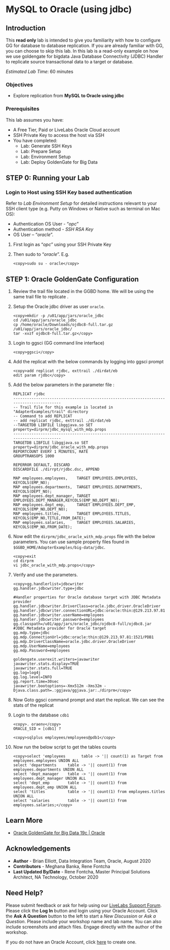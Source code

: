 # MySQL to Oracle (using jdbc)

## Introduction

This **read only** lab is intended to give you familiarity with how to configure GG for database to database replication. If you are already familiar with GG, you can choose to skip this lab.
In this lab is a read-only example on how we use goldengate for bigdata Java Database Connectivity (JDBC) Handler to replicate source transactional data to a target or database.

*Estimated Lab Time*:  60 minutes

### Objectives
- Explore replication from **MySQL to Oracle using jdbc**

### Prerequisites
This lab assumes you have:
- A Free Tier, Paid or LiveLabs Oracle Cloud account
- SSH Private Key to access the host via SSH
- You have completed:
    - Lab: Generate SSH Keys
    - Lab: Prepare Setup
    - Lab: Environment Setup
    - Lab: Deploy GoldenGate for Big Data

## **STEP 0:** Running your Lab
### Login to Host using SSH Key based authentication
Refer to *Lab Environment Setup* for detailed instructions relevant to your SSH client type (e.g. Putty on Windows or Native such as terminal on Mac OS):
  - Authentication OS User - “*opc*”
  - Authentication method - *SSH RSA Key*
  - OS User – “*oracle*”.

1. First login as “*opc*” using your SSH Private Key

2. Then sudo to “*oracle*”. E.g.

    ```
    <copy>sudo su - oracle</copy>
    ```
## **STEP 1**: Oracle GoldenGate Configuration

1. Review the trail file located in the GGBD home. We will be using the same trail file to replicate .

2. Setup the Oracle jdbc driver as user `oracle`.

    ```
    <copy>mkdir -p /u01/app/jars/oracle_jdbc
    cd /u01/app/jars/oracle_jdbc
    cp /home/oracle/Downloads/ojdbc8-full.tar.gz /u01/app/jars/oracle_jdbc/
    tar -xvzf ojdbc8-full.tar.gz</copy>
    ```

 2. Login to ggsci (GG command line interface)

    ```  
    <copy>ggsci</copy>
    ```
3. Add the replicat with the below commands by logging into ggsci prompt

    ```
    <copy>add replicat rjdbc, exttrail ./dirdat/eb
    edit param rjdbc</copy>
    ```

4. Add the below parameters in the parameter file :

    ```
    REPLICAT rjdbc
    ----------------------------------------------------------------------------------------
    -- Trail file for this example is located in "AdapterExamples/trail" directory
    -- Command to add REPLICAT
    -- add replicat rjdbc, exttrail ./dirdat/eb
    --TARGETDB LIBFILE libggjava.so SET property=dirprm/jdbc_mysql_with_mdp.props
    ----------------------------------------------------------------------------------------
    TARGETDB LIBFILE libggjava.so SET property=dirprm/jdbc_oracle_with_mdp.props
    REPORTCOUNT EVERY 1 MINUTES, RATE
    GROUPTRANSOPS 1000

    REPERROR DEFAULT, DISCARD
    DISCARDFILE ./dirrpt/rjdbc.dsc, APPEND

    MAP employees.employees,    TARGET EMPLOYEES.EMPLOYEES,   KEYCOLS(EMP_NO);
    MAP employees.departments,  TARGET EMPLOYEES.DEPARTMENTS, KEYCOLS(DEPT_NO);
    MAP employees.dept_manager, TARGET EMPLOYEES.DEPT_MANAGER,KEYCOLS(EMP_NO,DEPT_NO);
    MAP employees.dept_emp,     TARGET EMPLOYEES.DEPT_EMP,    KEYCOLS(EMP_NO,DEPT_NO);
    MAP employees.titles,       TARGET EMPLOYEES.TITLES,      KEYCOLS(EMP_NO,TITLE,FROM_DATE);
    MAP employees.salaries,     TARGET EMPLOYEES.SALARIES,    KEYCOLS(EMP_NO,FROM_DATE);
    ```

5. Now edit the `dirprm/jdbc_oracle_with_mdp.props` file with the below parameters. You can use sample property files found in `$GGBD_HOME/AdapterExamples/big-data/jdbc`.

    ```
    <copy>exit
    cd dirprm
    vi jdbc_oracle_with_mdp.props</copy>
    ```

6. Verify and use the parameters.

    ```
    <copy>gg.handlerlist=jdbcwriter
    gg.handler.jdbcwriter.type=jdbc

    #Handler properties for Oracle database target with JDBC Metadata provider
    gg.handler.jdbcwriter.DriverClass=oracle.jdbc.driver.OracleDriver
    gg.handler.jdbcwriter.connectionURL=jdbc:oracle:thin:@129.213.97.81:1521/PDB1
    gg.handler.jdbcwriter.userName=employees
    gg.handler.jdbcwriter.password=employees
    gg.classpath=/u01/app/jars/oracle_jdbc/ojdbc8-full/ojdbc8.jar
    #JDBC Metadata provider for Oracle target
    gg.mdp.type=jdbc
    gg.mdp.ConnectionUrl=jdbc:oracle:thin:@129.213.97.81:1521/PDB1
    gg.mdp.DriverClassName=oracle.jdbc.driver.OracleDriver
    gg.mdp.UserName=employees
    gg.mdp.Password=employees

    goldengate.userexit.writers=javawriter
    javawriter.stats.display=TRUE
    javawriter.stats.full=TRUE
    gg.log=log4j
    gg.log.level=INFO
    gg.report.time=30sec
    javawriter.bootoptions=-Xmx512m -Xms32m -Djava.class.path=.:ggjava/ggjava.jar:./dirprm</copy>
    ```

5. Now Goto ggsci command prompt and start the replicat. We can see the stats of the replicat

6. Login to the database `cdb1`

    ```
    <copy>. oraenv</copy>
    ORACLE_SID = [cdb1] ?
    ```
    ```
    <copy>sqlplus employees/employees@pdb1</copy>
    ```

6. Now run the below script to get the tables counts

    ```
    <copy>select 'employees       table -> '|| count(1) as Target from employees.employees UNION ALL
    select 'departments     table -> '|| count(1) from employees.departments UNION ALL
    select 'dept_manager    table -> '|| count(1) from employees.dept_manager UNION ALL
    select 'dept_emp        table -> '|| count(1) from employees.dept_emp UNION ALL
    select 'titles          table -> '|| count(1) from employees.titles UNION ALL
    select 'salaries        table -> '|| count(1) from employees.salaries;</copy>
    ```

## Learn More

* [Oracle GoldenGate for Big Data 19c | Oracle](https://www.oracle.com/middleware/data-integration/goldengate/big-data/)

## Acknowledgements
* **Author** - Brian Elliott, Data Integration Team, Oracle, August 2020
* **Contributors** - Meghana Banka, Rene Fontcha
* **Last Updated By/Date** - Rene Fontcha, Master Principal Solutions Architect, NA Technology, October 2020


## Need Help?
Please submit feedback or ask for help using our [LiveLabs Support Forum](https://community.oracle.com/tech/developers/categories/goldengate-on-premises). Please click the **Log In** button and login using your Oracle Account. Click the **Ask A Question** button to the left to start a *New Discussion* or *Ask a Question*.  Please include your workshop name and lab name.  You can also include screenshots and attach files.  Engage directly with the author of the workshop.

If you do not have an Oracle Account, click [here](https://profile.oracle.com/myprofile/account/create-account.jspx) to create one.
